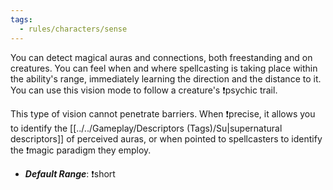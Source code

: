 ```yaml
---
tags:
  - rules/characters/sense
---
```

You can detect magical auras and connections, both freestanding and on creatures.
You can feel when and where spellcasting is taking place within the ability's range, immediately learning the direction and the distance to it.
You can use this vision mode to follow a creature's ❗psychic trail.

This type of vision cannot penetrate barriers. When ❗precise, it allows you to identify the [[../../Gameplay/Descriptors (Tags)/Su|supernatural descriptors]] of perceived auras, or when pointed to spellcasters to identify the ❗magic paradigm they employ.

- ***Default Range***: ❗short